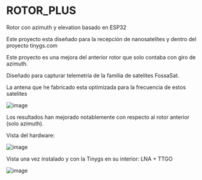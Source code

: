 # ROTOR_PLUS
Rotor con azimuth y elevation basado en ESP32 

Este proyecto esta diseñado para la recepción de nanosatelites y dentro del proyecto tinygs.com

Este proyecto es una mejora del anterior rotor que solo contaba con giro de azimuth.

Diseñado para capturar telemetría de la familia de satelites FossaSat.

La antena que he fabricado esta optimizada para la frecuencia de estos satelites

![image](https://user-images.githubusercontent.com/48222471/180614173-b6e6713a-deb8-4f4f-9173-88964b037b58.png)

Los resultados han mejorado notablemente con respecto al rotor anterior (solo azimuth).

Vista del hardware:

![image](https://user-images.githubusercontent.com/48222471/180614595-1c1f45ef-7f25-4ad3-9da9-7140ff463c83.png)

Vista una vez instalado y con la Tinygs en su interior:  LNA + TTGO

![image](https://user-images.githubusercontent.com/48222471/180614660-05b1a8ca-cf8d-4223-9e10-0ed8ba0b861a.png)
